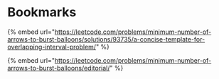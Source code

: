 # Bookmarks

{% embed url="https://leetcode.com/problems/minimum-number-of-arrows-to-burst-balloons/solutions/93735/a-concise-template-for-overlapping-interval-problem/" %}

{% embed url="https://leetcode.com/problems/minimum-number-of-arrows-to-burst-balloons/editorial/" %}
